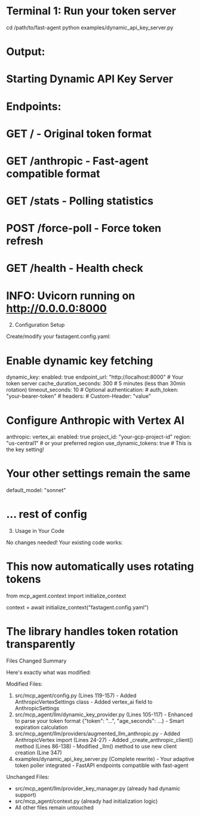   # Terminal 1: Run your token server
  cd /path/to/fast-agent
  python examples/dynamic_api_key_server.py

  # Output:
  # Starting Dynamic API Key Server
  # Endpoints:
  #   GET /           - Original token format
  #   GET /anthropic  - Fast-agent compatible format
  #   GET /stats      - Polling statistics
  #   POST /force-poll - Force token refresh
  #   GET /health     - Health check
  # INFO: Uvicorn running on http://0.0.0.0:8000

  2. Configuration Setup

  Create/modify your fastagent.config.yaml:

  # Enable dynamic key fetching
  dynamic_key:
    enabled: true
    endpoint_url: "http://localhost:8000"  # Your token server
    cache_duration_seconds: 300  # 5 minutes (less than 30min rotation)
    timeout_seconds: 10
    # Optional authentication:
    # auth_token: "your-bearer-token"
    # headers:
    #   Custom-Header: "value"

  # Configure Anthropic with Vertex AI
  anthropic:
    vertex_ai:
      enabled: true
      project_id: "your-gcp-project-id"
      region: "us-central1"  # or your preferred region
      use_dynamic_tokens: true  # This is the key setting!

  # Your other settings remain the same
  default_model: "sonnet"
  # ... rest of config

  3. Usage in Your Code

  No changes needed! Your existing code works:

  # This now automatically uses rotating tokens
  from mcp_agent.context import initialize_context

  context = await initialize_context("fastagent.config.yaml")
  # The library handles token rotation transparently

  Files Changed Summary

  Here's exactly what was modified:

  Modified Files:

  1. src/mcp_agent/config.py (Lines 119-157)
    - Added AnthropicVertexSettings class
    - Added vertex_ai field to AnthropicSettings
  2. src/mcp_agent/llm/dynamic_key_provider.py (Lines 105-117)
    - Enhanced to parse your token format {"token": "...", "age_seconds": ...}
    - Smart expiration calculation
  3. src/mcp_agent/llm/providers/augmented_llm_anthropic.py
    - Added AnthropicVertex import (Lines 24-27)
    - Added _create_anthropic_client() method (Lines 86-138)
    - Modified _llm() method to use new client creation (Line 347)
  4. examples/dynamic_api_key_server.py (Complete rewrite)
    - Your adaptive token poller integrated
    - FastAPI endpoints compatible with fast-agent

  Unchanged Files:

  - src/mcp_agent/llm/provider_key_manager.py (already had dynamic support)
  - src/mcp_agent/context.py (already had initialization logic)
  - All other files remain untouched
